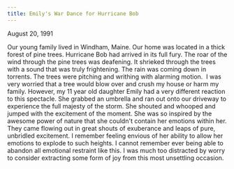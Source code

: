 ```yaml
---
title: Emily's War Dance for Hurricane Bob
---
```


August 20, 1991

Our young family lived in Windham, Maine. Our home was located in a
thick forest of pine trees. Hurricane Bob had arrived in its full fury.
The roar of the wind through the pine trees was deafening. It shrieked
through the trees with a sound that was truly frightening. The rain was
coming down in torrents. The trees were pitching and writhing with
alarming motion.  I was very worried that a tree would blow over and
crush my house or harm my family. However, my 11 year old daughter Emily
had a very different reaction to this spectacle. She grabbed an umbrella
and ran out onto our driveway to experience the full majesty of the
storm. She shouted and whooped and jumped with the excitement of the
moment. She was so inspired by the awesome power of nature that she
couldn't contain her emotions within her. They came flowing out in great
shouts of exuberance and leaps of pure, unbridled excitement. I remember
feeling envious of her ability to allow her emotions to explode to such
heights. I cannot remember ever being able to abandon all emotional
restraint like this. I was much too distracted by worry to consider
extracting some form of joy from this most unsettling occasion.
